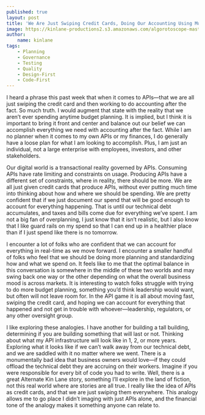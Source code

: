 ```yaml
---
published: true
layout: post
title: 'We Are Just Swiping Credit Cards, Doing Our Accounting Using Multiple Sets of Books, and Do Not Allow Time for Budget Planning in the API Space'
image: https://kinlane-productions2.s3.amazonaws.com/algorotoscope-master/uncle-sam-old-time-cash-register.jpg
author:
    name: kinlane
tags:
    - Planning
    - Governance
    - Testing
    - Quality
    - Design-First
    - Code-First
---
```

I heard a phrase this past week that when it comes to APIs—that we are all just swiping the credit card and then working to do accounting after the fact. So much truth. I would augment that state with the reality that we aren’t ever spending anytime budget planning. It is implied, but I think it is important to bring it front and center and balance out our belief we can accomplish everything we need with accounting after the fact. While I am no planner when it comes to my own APIs or my finances, I do generally have a loose plan for what I am looking to accomplish. Plus, I am just an individual, not a large enterprise with employees, investors, and other stakeholders. 
 

Our digital world is a transactional reality governed by APIs. Consuming APIs have rate limiting and constraints on usage. Producing APIs have a different set of constraints, where in reality, there should be more. We are all just given credit cards that produce APIs, without ever putting much time into thinking about how and where we should be spending. We are pretty confident that if we just document our spend that will be good enough to account for everything happening. That is until our technical debt accumulates, and taxes and bills come due for everything we’ve spent. I am not a big fan of overplanning, I just know that it isn’t realistic, but I also know that I like guard rails on my spend so that I can end up in a healthier place than if I just spend like there is no tomorrow.
 

I encounter a lot of folks who are confident that we can account for everything in real-time as we move forward. I encounter a smaller handful of folks who feel that we should be doing more planning and standardizing how and what we spend on. It feels like to me that the optimal balance in this conversation is somewhere in the middle of these two worlds and may swing back one way or the other depending on what the overall business mood is across markets. It is interesting to watch folks struggle with trying to do more budget planning, something you’d think leadership would want, but often will not leave room for. In the API game it is all about moving fast, swiping the credit card, and hoping we can account for everything that happened and not get in trouble with whoever—leadership, regulators, or any other oversight group.
 

I like exploring these analogies. I have another for building a tall building, determining if you are building something that will last or not. Thinking about what my API infrastructure will look like in 1, 2, or more years. Exploring what it looks like if we can’t walk away from our technical debt, and we are saddled with it no matter where we went. There is a monumentally bad idea that business owners would love—if they could offload the technical debt they are accruing on their workers. Imagine if you were responsible for every bit of code you had to write. Well, there is a great Alternate Kin Lane story, something I’ll explore in the land of fiction, not this real world where are stories are all true. I really like the idea of APIs as credit cards, and that we are just swiping them everywhere. This analogy allows me to go place I didn’t imaging with just APIs alone, and the financial tone of the analogy makes it something anyone can relate to.
